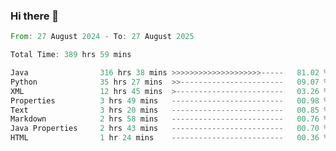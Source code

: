 ### Hi there 👋

<!--
**luoxuanzao/luoxuanzao** is a ✨ _special_ ✨ repository because its `README.md` (this file) appears on your GitHub profile.

Here are some ideas to get you started:

- 🔭 I’m currently working on ...
- 🌱 I’m currently learning ...
- 👯 I’m looking to collaborate on ...
- 🤔 I’m looking for help with ...
- 💬 Ask me about ...
- 📫 How to reach me: ...
- 😄 Pronouns: ...
- ⚡ Fun fact: ...
-->

<!--START_SECTION:waka-->

```rust
From: 27 August 2024 - To: 27 August 2025

Total Time: 389 hrs 59 mins

Java                316 hrs 38 mins >>>>>>>>>>>>>>>>>>>>-----   81.02 %
Python              35 hrs 27 mins  >>-----------------------   09.07 %
XML                 12 hrs 45 mins  >------------------------   03.26 %
Properties          3 hrs 49 mins   -------------------------   00.98 %
Text                3 hrs 20 mins   -------------------------   00.85 %
Markdown            2 hrs 58 mins   -------------------------   00.76 %
Java Properties     2 hrs 43 mins   -------------------------   00.70 %
HTML                1 hr 24 mins    -------------------------   00.36 %
```

<!--END_SECTION:waka-->